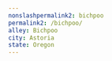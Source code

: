 ```yaml
---
﻿nonslashpermalink2: bichpoo
permalink2: /bichpoo/
alley: Bichpoo
city: Astoria
state: Oregon
---
```

